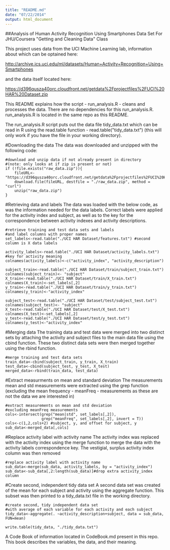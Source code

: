 ```yaml
---
title: "README.md"
date: "07/22/2014"
output: html_document
---
```


##Analysis of Human Activity Recognition Using Smartphones Data Set
For JHU/Coursera "Getting and Cleaning Data" Class

This project uses data from the UCI Machine Learning lab, information about which can be optained here:

http://archive.ics.uci.edu/ml/datasets/Human+Activity+Recognition+Using+Smartphones

and the data itself located here:

https://d396qusza40orc.cloudfront.net/getdata%2Fprojectfiles%2FUCI%20HAR%20Dataset.zip

This README explains how the script - run_analysis.R - cleans and processes the data.  There are no dependencies for this run_analysis.R.  run_analysis.R is located in the same repo as this README.

The run_analysis.R script puts out the data file tidy_data.txt which can be read in R using the read.table function - read.table("tidy_data.txt") (this will only work if you have the file in your working directory).

#Downloading the data
The data was downloaded and unzipped with the following code:
```{r, eval = FALSE}
#download and unzip data if not already present in directory 
#(note: only looks at if zip is present or not)
if (!file.exists("raw_data.zip")){
    fileURL<-"https://d396qusza40orc.cloudfront.net/getdata%2Fprojectfiles%2FUCI%20HAR%20Dataset.zip"
    download.file(fileURL, destfile = "./raw_data.zip", method = "curl")
    unzip("raw_data.zip")
}
```
#Retrieving data and labels
The data was loaded with the below code, as was the information needed for the data labels.  Correct labels were applied for the activity index and subject, as well as to the key for the correspondence between activity indexes and activity descriptions.
```{r, eval = FALSE}
#retrieve training and test data sets and labels
#and label columns with proper names
set_labels<-read.table("./UCI HAR Dataset/features.txt") #second column is X data labels

activity_labels<-read.table("./UCI HAR Dataset/activity_labels.txt") #key for activity meaning
colnames(activity_labels)<-c("activity_index", "activity_description")

subject_train<-read.table("./UCI HAR Dataset/train/subject_train.txt")
colnames(subject_train)<- "subject"
X_train<-read.table("./UCI HAR Dataset/train/X_train.txt")
colnames(X_train)<-set_labels[,2]
y_train<-read.table("./UCI HAR Dataset/train/y_train.txt")
colnames(y_train)<-"activity_index"

subject_test<-read.table("./UCI HAR Dataset/test/subject_test.txt")
colnames(subject_test)<- "subject"
X_test<-read.table("./UCI HAR Dataset/test/X_test.txt")
colnames(X_test)<-set_labels[,2]
y_test<-read.table("./UCI HAR Dataset/test/y_test.txt")
colnames(y_test)<-"activity_index"
```
#Merging data
The training data and test data were merged into two distinct sets by attaching the activity and subject files to the main data file using the cbind function.  These two distinct data sets were then merged together using the rbind function.
```{r, eval = FALSE}
#merge training and test data sets
train_data<-cbind(subject_train, y_train, X_train)
test_data<-cbind(subject_test, y_test, X_test)
merged_data<-rbind(train_data, test_data)
```
#Extract measurments on mean and standard deviation
The measurements mean and std measurements were extracted using the grep function (excluding the mean frequency - meanFreq - measurements as these are not the data we are interested in)
```{r, eval=FALSE}
#extract measurements on mean and std deviation
#excluding meanFreq measurements
cols<-intersect(grep("mean|std", set_labels[,2]), 
                grep("meanFreq", set_labels[,2], invert = T))
cols<-c(1,2,cols+2) #subject, y, and offset for subject, y
sub_data<-merged_data[,cols]
```
#Replace activity label with activity name
The activity index was replaced with the activity index using the merge function to merge the data with the activity labels correspondence key. The vestigial, surplus activity index column was then removed
```{r, eval = FALSE}
#replace activity label with activity name
sub_data<-merge(sub_data, activity_labels, by = "activity_index")
sub_data<-sub_data[,2:length(sub_data)]#drop extra activity_index column
```

#Create second, independent tidy data set
A second data set was created of the mean for each subject and activity using the aggregate function.  This subset was then printed to a tidy_data.txt file in the working directory.
```{r, eval=FALSE}
#create second, tidy independent data set
#with average of each variable for each activity and each subject
tidy_data<-aggregate(. ~activity_description+subject, data = sub_data, FUN=mean)

write.table(tidy_data, "./tidy_data.txt")
```

A Code Book of information located in CodeBook.md present in this repo.  This book describes the variables, the data, and their meaning.